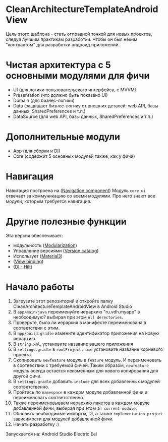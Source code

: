 # CleanArchitectureTemplateAndroidView

Цель этого шаблона - стать отправной точкой для новых проектов, следуя лучшим практикам разработки.
Чтобы он был неким "контрактом" для разработки андроид приложений.

# Чистая архитектура с 5 основными модулями для фичи

- UI (для логики пользовательского интерфейса, с MVVM)
- Presentation (что должно быть показано UI)
- Domain (для бизнес-логики)
- Data (защищает бизнес-логику от внешних деталей: web API, базы данных, SharedPreferences и т.п.)
- DataSource (для web API, базы данных, SharedPreferences и т.п.)

# Дополнительные модули

- App (для сборки и DI)
- Core (содержит 5 основных модулей также, как у фичи)

# Навигация

Навигация построена на ([Navigation component](https://developer.android.com/guide/navigation))
Модуль `core:ui` отвечает за коммуникацию со всеми модулями. Про него знают все модули, которым
требуется навигация.

# Другие полезные функции

Эта версия обеспечивает:

- модульность ([Modularization](https://developer.android.com/topic/modularization))
- Управление версиями ([Version catalog](https://docs.gradle.org/current/userguide/platforms.html))
- Использует  ([Material3](https://m3.material.io/))
- ([View binding](https://developer.android.com/topic/libraries/view-binding))
- ([DI - Hilt](https://developer.android.com/training/dependency-injection/hilt-android))

# Начало работы

1. Загрузите этот репозиторий и откройте папку CleanArchitectureTemplateAndroidView в Android Studio
2. В `app/main/java` переименуйте иерархию "ru.vdh.myapp" в необходимую? выбирая при
   этом `All derectories`.
3. Проверьте, была ли иерархия в манифесте переименована в соответствии с этим.
4. В `app/build.gradle` измените идентификатор приложения на новую иерархию.
5. В `string.xml`, установите название вашего приложения
6. В `settings.gradle` в `rootProject.name` установите название корневого проекта
7. Скопировать `newfeature` модуль в `feature` модуль. И переименовать в соотвествии с требуемой
   фичей.
   Таким образом, `newfeature` модуль всегда остается неизменным для нового копирования для другой
   фичи.
8. В `settings.gradle` добавить `include` для всех добавленных модулей соответственно.
9. Пройтись по `namespace` в каждом модуле добавленной фичи и переименовать соответственно.
10. Также переименовываем иерархию пакетов в каждом модуле добавленной фичи, выбирая при
    этом `In current module`.
11. Обновить необходимые импорты, DI, а также `implementation project` зависимости для модулей
    добавленной фичи.
12. Начать разработку :) 

Запускается на:
Android Studio Electric Eel 
